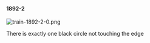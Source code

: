 #### 1892-2
![train-1892-2-0.png](https://github.com/lil-lab/nlvr/raw/master/nlvr/train/images/75/train-1892-2-0.png "train-1892-2-0.png")

There is exactly one black circle not touching the edge
